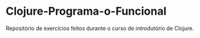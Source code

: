 # Clojure-Programa-o-Funcional
Repositório de exercícios feitos durante o curso de introdutório de Clojure.
